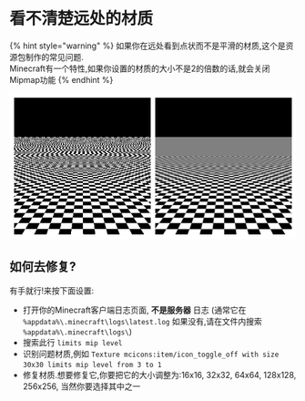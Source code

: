 # 看不清楚远处的材质

{% hint style="warning" %}
如果你在远处看到点状而不是平滑的材质,这个是资源包制作的常见问题.  
Minecraft有一个特性,如果你设置的材质的大小不是2的倍数的话,就会关闭Mipmap功能
{% endhint %}

![&#x5DE6;&#x8FB9;:&#x65E0;mipmap &#x53F3;&#x8FB9;:&#x6709;mipmap](../.gitbook/assets/image%20%2819%29.png)

## **如何去修复?**

有手就行!来按下面设置:

* 打开你的Minecraft客户端日志页面, **不是服务器** 日志 \(通常它在 `%appdata%\.minecraft\logs\latest.log` 如果没有,请在文件内搜索 `%appdata%\.minecraft\logs\`\)
* 搜索此行 `limits mip level`
* 识别问题材质,例如 `Texture mcicons:item/icon_toggle_off with size 30x30 limits mip level from 3 to 1`
* 修复材质.想要修复它,你要把它的大小调整为:16x16, 32x32, 64x64, 128x128, 256x256, 当然你要选择其中之一

